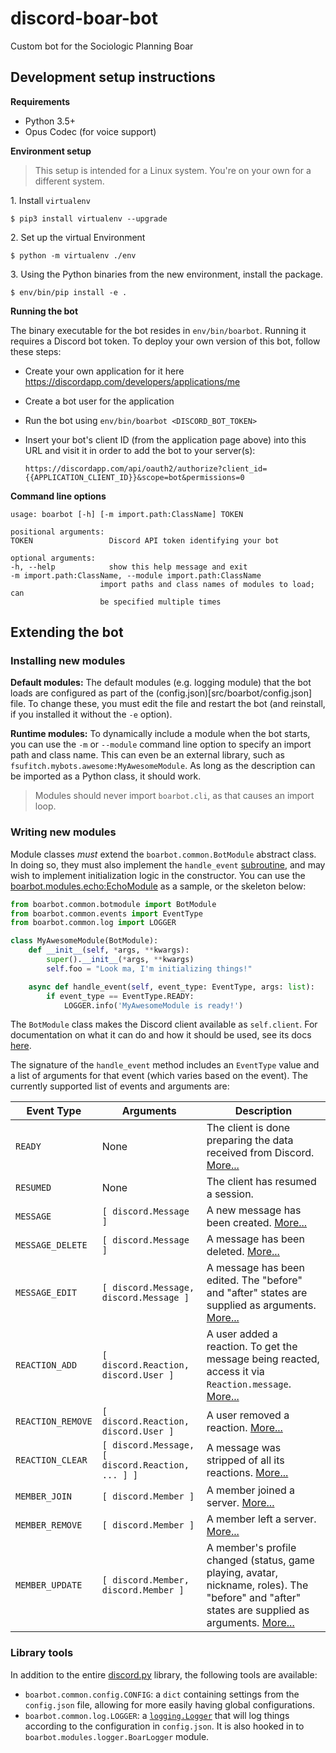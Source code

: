 # discord-boar-bot
Custom bot for the Sociologic Planning Boar

## Development setup instructions

**Requirements**

* Python 3.5+
* Opus Codec (for voice support)

**Environment setup**

> This setup is intended for a Linux system. You're on your own for a different
system.

1\. Install `virtualenv`

    $ pip3 install virtualenv --upgrade

2\. Set up the virtual Environment

    $ python -m virtualenv ./env

3\. Using the Python binaries from the new environment,
   install the package.

    $ env/bin/pip install -e .

**Running the bot**

The binary executable for the bot resides in `env/bin/boarbot`. Running it
requires a Discord bot token. To deploy your own version of this bot, follow
these steps:

- Create your own application for it here https://discordapp.com/developers/applications/me

- Create a bot user for the application

- Run the bot using `env/bin/boarbot <DISCORD_BOT_TOKEN>`

- Insert your bot's client ID (from the application page above) into this URL
  and visit it in order to add the bot to your server(s):

  `https://discordapp.com/api/oauth2/authorize?client_id={{APPLICATION_CLIENT_ID}}&scope=bot&permissions=0`

**Command line options**

    usage: boarbot [-h] [-m import.path:ClassName] TOKEN

    positional arguments:
    TOKEN                 Discord API token identifying your bot

    optional arguments:
    -h, --help            show this help message and exit
    -m import.path:ClassName, --module import.path:ClassName
                        import paths and class names of modules to load; can
                        be specified multiple times

## Extending the bot

### Installing new modules

**Default modules:** The default modules (e.g. logging module) that the bot
loads are configured as part of the (config.json)[src/boarbot/config.json] file.
To change these, you must edit the file and restart the bot (and reinstall, if you
installed it without the `-e` option).

**Runtime modules:** To dynamically include a module when the bot starts,
you can use the `-m` or `--module` command line option to specify an import
path and class name. This can even be an external library, such as
`fsufitch.mybots.awesome:MyAwesomeModule`. As long as the description can be
imported as a Python class, it should work.

> Modules should never import `boarbot.cli`, as that causes an import loop.

### Writing new modules

Module classes _must_ extend the `boarbot.common.BotModule` abstract class.
In doing so, they must also implement the `handle_event` [subroutine](https://docs.python.org/3.5/library/asyncio.html#module-asyncio), and may
wish to implement initialization logic in the constructor. You can use the
[boarbot.modules.echo:EchoModule](src/boarbot/modules/echo.py) as a sample, or
the skeleton below:

```python
from boarbot.common.botmodule import BotModule
from boarbot.common.events import EventType
from boarbot.common.log import LOGGER

class MyAwesomeModule(BotModule):
    def __init__(self, *args, **kwargs):
        super().__init__(*args, **kwargs)
        self.foo = "Look ma, I'm initializing things!"

    async def handle_event(self, event_type: EventType, args: list):
        if event_type == EventType.READY:
            LOGGER.info('MyAwesomeModule is ready!')
```

The `BotModule` class makes the Discord client available as `self.client`.
For documentation on what it can do and how it should be used, see its docs
[here](http://discordpy.readthedocs.io/en/latest/api.html#client).

The signature of the `handle_event` method includes an `EventType` value and
a list of arguments for that event (which varies based on the event). The
currently supported list of events and arguments are:

| Event Type  | Arguments | Description |
| ------------- | ------------- | --- |
| `READY` | None | The client is done preparing the data received from Discord. [More...](http://discordpy.readthedocs.io/en/latest/api.html#discord.on_ready) |
| `RESUMED` | None | The client has resumed a session. |
| `MESSAGE` | `[ discord.Message ]` | A new message has been created. [More...](http://discordpy.readthedocs.io/en/latest/api.html#discord.on_message) |
| `MESSAGE_DELETE` | `[ discord.Message ]` | A message has been deleted. [More...](http://discordpy.readthedocs.io/en/latest/api.html#discord.on_message_delete) |
| `MESSAGE_EDIT` | `[ discord.Message, discord.Message ]` | A message has been edited. The "before" and "after" states are supplied as arguments. [More...](http://discordpy.readthedocs.io/en/latest/api.html#discord.on_message_edit) |
| `REACTION_ADD` | `[ discord.Reaction, discord.User ]` | A user added a reaction. To get the message being reacted, access it via `Reaction.message`. [More...](http://discordpy.readthedocs.io/en/latest/api.html#discord.on_reaction_add) |
| `REACTION_REMOVE` | `[ discord.Reaction, discord.User ]` | A user removed a reaction. [More...](http://discordpy.readthedocs.io/en/latest/api.html#discord.on_reaction_remove) |
| `REACTION_CLEAR` | `[ discord.Message, [ discord.Reaction, ... ] ]` | A message was stripped of all its reactions. [More...](http://discordpy.readthedocs.io/en/latest/api.html#discord.on_reaction_clear) |
| `MEMBER_JOIN` | `[ discord.Member ]` | A member joined a server. [More...](http://discordpy.readthedocs.io/en/latest/api.html#discord.on_member_join) |
| `MEMBER_REMOVE` | `[ discord.Member ]` | A member left a server. [More...](http://discordpy.readthedocs.io/en/latest/api.html#discord.on_member_remove) |
| `MEMBER_UPDATE` | `[ discord.Member, discord.Member ]` | A member's profile changed (status, game playing, avatar, nickname, roles). The "before" and "after" states are supplied as arguments. [More...](http://discordpy.readthedocs.io/en/latest/api.html#discord.on_member_update) |

### Library tools

In addition to the entire [discord.py](http://discordpy.readthedocs.io/en/latest/)
library, the following tools are available:

* `boarbot.common.config.CONFIG`: a `dict` containing settings from the `config.json`
  file, allowing for more easily having global configurations.
* `boarbot.common.log.LOGGER`: a [`logging.Logger`](https://docs.python.org/3/library/logging.html#logger-objects)
  that will log things according to the configuration in `config.json`. It
  is also hooked in to `boarbot.modules.logger.BoarLogger` module.
